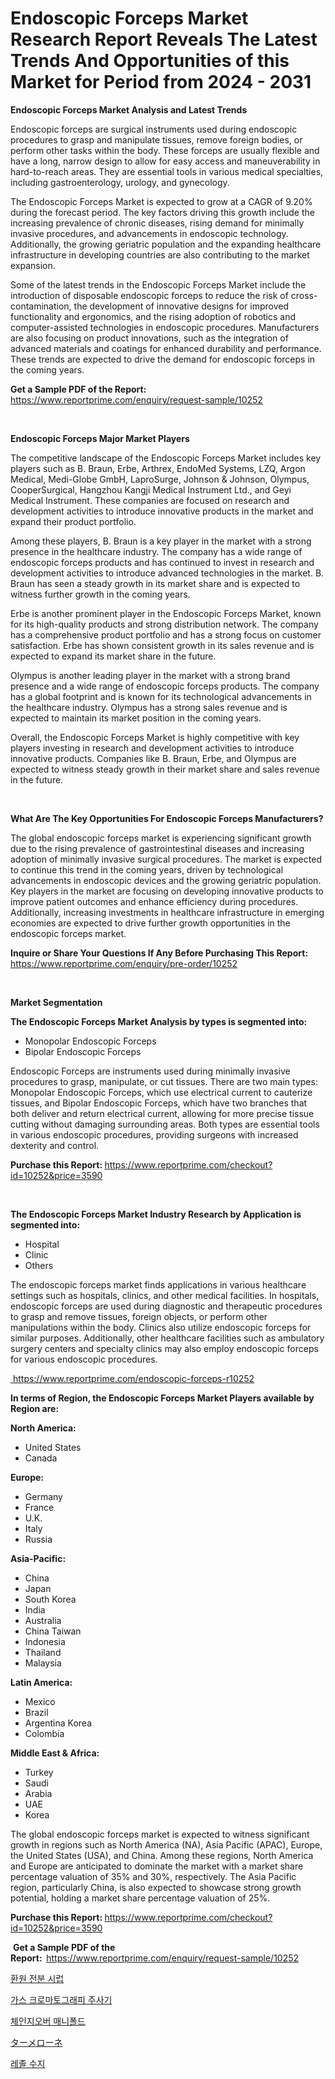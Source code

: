 <p><h1>Endoscopic Forceps Market Research Report Reveals The Latest Trends And Opportunities of this Market for Period from 2024 - 2031</h1></p><p><strong>Endoscopic Forceps Market Analysis and Latest Trends</strong></p>
<p><p>Endoscopic forceps are surgical instruments used during endoscopic procedures to grasp and manipulate tissues, remove foreign bodies, or perform other tasks within the body. These forceps are usually flexible and have a long, narrow design to allow for easy access and maneuverability in hard-to-reach areas. They are essential tools in various medical specialties, including gastroenterology, urology, and gynecology.</p><p>The Endoscopic Forceps Market is expected to grow at a CAGR of 9.20% during the forecast period. The key factors driving this growth include the increasing prevalence of chronic diseases, rising demand for minimally invasive procedures, and advancements in endoscopic technology. Additionally, the growing geriatric population and the expanding healthcare infrastructure in developing countries are also contributing to the market expansion.</p><p>Some of the latest trends in the Endoscopic Forceps Market include the introduction of disposable endoscopic forceps to reduce the risk of cross-contamination, the development of innovative designs for improved functionality and ergonomics, and the rising adoption of robotics and computer-assisted technologies in endoscopic procedures. Manufacturers are also focusing on product innovations, such as the integration of advanced materials and coatings for enhanced durability and performance. These trends are expected to drive the demand for endoscopic forceps in the coming years.</p></p>
<p><strong>Get a Sample PDF of the Report:&nbsp;</strong> <a href="https://www.reportprime.com/enquiry/request-sample/10252">https://www.reportprime.com/enquiry/request-sample/10252</a></p>
<p>&nbsp;</p>
<p><strong>Endoscopic Forceps Major Market Players</strong></p>
<p><p>The competitive landscape of the Endoscopic Forceps Market includes key players such as B. Braun, Erbe, Arthrex, EndoMed Systems, LZQ, Argon Medical, Medi-Globe GmbH, LaproSurge, Johnson & Johnson, Olympus, CooperSurgical, Hangzhou Kangji Medical Instrument Ltd., and Geyi Medical Instrument. These companies are focused on research and development activities to introduce innovative products in the market and expand their product portfolio.</p><p>Among these players, B. Braun is a key player in the market with a strong presence in the healthcare industry. The company has a wide range of endoscopic forceps products and has continued to invest in research and development activities to introduce advanced technologies in the market. B. Braun has seen a steady growth in its market share and is expected to witness further growth in the coming years.</p><p>Erbe is another prominent player in the Endoscopic Forceps Market, known for its high-quality products and strong distribution network. The company has a comprehensive product portfolio and has a strong focus on customer satisfaction. Erbe has shown consistent growth in its sales revenue and is expected to expand its market share in the future.</p><p>Olympus is another leading player in the market with a strong brand presence and a wide range of endoscopic forceps products. The company has a global footprint and is known for its technological advancements in the healthcare industry. Olympus has a strong sales revenue and is expected to maintain its market position in the coming years.</p><p>Overall, the Endoscopic Forceps Market is highly competitive with key players investing in research and development activities to introduce innovative products. Companies like B. Braun, Erbe, and Olympus are expected to witness steady growth in their market share and sales revenue in the future.</p></p>
<p>&nbsp;</p>
<p><strong>What Are The Key Opportunities For Endoscopic Forceps Manufacturers?</strong></p>
<p><p>The global endoscopic forceps market is experiencing significant growth due to the rising prevalence of gastrointestinal diseases and increasing adoption of minimally invasive surgical procedures. The market is expected to continue this trend in the coming years, driven by technological advancements in endoscopic devices and the growing geriatric population. Key players in the market are focusing on developing innovative products to improve patient outcomes and enhance efficiency during procedures. Additionally, increasing investments in healthcare infrastructure in emerging economies are expected to drive further growth opportunities in the endoscopic forceps market.</p></p>
<p><strong>Inquire or Share Your Questions If Any Before Purchasing This Report:</strong> <a href="https://www.reportprime.com/enquiry/pre-order/10252">https://www.reportprime.com/enquiry/pre-order/10252</a></p>
<p>&nbsp;</p>
<p><strong>Market Segmentation</strong></p>
<p><strong>The Endoscopic Forceps Market Analysis by types is segmented into:</strong></p>
<p><ul><li>Monopolar Endoscopic Forceps</li><li>Bipolar Endoscopic Forceps</li></ul></p>
<p><p>Endoscopic Forceps are instruments used during minimally invasive procedures to grasp, manipulate, or cut tissues. There are two main types: Monopolar Endoscopic Forceps, which use electrical current to cauterize tissues, and Bipolar Endoscopic Forceps, which have two branches that both deliver and return electrical current, allowing for more precise tissue cutting without damaging surrounding areas. Both types are essential tools in various endoscopic procedures, providing surgeons with increased dexterity and control.</p></p>
<p><strong>Purchase this Report:&nbsp;</strong><a href="https://www.reportprime.com/checkout?id=10252&price=3590">https://www.reportprime.com/checkout?id=10252&price=3590</a></p>
<p>&nbsp;</p>
<p><strong>The Endoscopic Forceps Market Industry Research by Application is segmented into:</strong></p>
<p><ul><li>Hospital</li><li>Clinic</li><li>Others</li></ul></p>
<p><p>The endoscopic forceps market finds applications in various healthcare settings such as hospitals, clinics, and other medical facilities. In hospitals, endoscopic forceps are used during diagnostic and therapeutic procedures to grasp and remove tissues, foreign objects, or perform other manipulations within the body. Clinics also utilize endoscopic forceps for similar purposes. Additionally, other healthcare facilities such as ambulatory surgery centers and specialty clinics may also employ endoscopic forceps for various endoscopic procedures.</p></p>
<p><a href="https://www.reportprime.com/endoscopic-forceps-r10252">&nbsp;https://www.reportprime.com/endoscopic-forceps-r10252</a></p>
<p><strong>In terms of Region, the Endoscopic Forceps Market Players available by Region are:</strong></p>
<p>
    <p> <strong> North America: </strong>
        <ul>
            <li>United States</li>
            <li>Canada</li>
        </ul>
        </p> 
    <p> <strong> Europe: </strong>
        <ul>
            <li>Germany</li>
            <li>France</li>
            <li>U.K.</li>
            <li>Italy</li>
            <li>Russia</li>
        </ul>
        </p> 
    <p> <strong> Asia-Pacific: </strong>
        <ul>
            <li>China</li>
            <li>Japan</li>
            <li>South Korea</li>
            <li>India</li>
            <li>Australia</li>
            <li>China Taiwan</li>
            <li>Indonesia</li>
            <li>Thailand</li>
            <li>Malaysia</li>
        </ul>
        </p> 
    <p> <strong> Latin America: </strong>
        <ul>
            <li>Mexico</li>
            <li>Brazil</li>
            <li>Argentina Korea</li>
            <li>Colombia</li>
        </ul>
        </p> 
    <p> <strong> Middle East & Africa: </strong>
        <ul>
            <li>Turkey</li>
            <li>Saudi</li>
            <li>Arabia</li>
            <li>UAE</li>
            <li>Korea</li>
        </ul>
    </p>
    </p>
<p><p>The global endoscopic forceps market is expected to witness significant growth in regions such as North America (NA), Asia Pacific (APAC), Europe, the United States (USA), and China. Among these regions, North America and Europe are anticipated to dominate the market with a market share percentage valuation of 35% and 30%, respectively. The Asia Pacific region, particularly China, is also expected to showcase strong growth potential, holding a market share percentage valuation of 25%.</p></p>
<p><strong>Purchase this Report: </strong><a href="https://www.reportprime.com/checkout?id=10252&price=3590">https://www.reportprime.com/checkout?id=10252&price=3590</a></p>
<p>&nbsp;<strong>Get a Sample PDF of the Report:&nbsp;&nbsp;</strong><a href="https://www.reportprime.com/enquiry/request-sample/10252">https://www.reportprime.com/enquiry/request-sample/10252</a></p>
<p><strong></strong></p>
<p><p><a href="https://medium.com/@ryderpfeffer/%EC%A0%84%EB%B6%84-%EC%8B%9C%EB%9F%BD-%EC%8B%9C%EC%9E%A5-%EC%A2%85%EB%A5%98-%EC%9D%91%EC%9A%A9-%EB%B0%8F-%EC%A7%80%EC%97%AD%EC%97%90-%EB%8C%80%ED%95%9C-%ED%8F%AC%EA%B4%84%EC%A0%81%EC%9D%B8-%ED%8F%89%EA%B0%80-cdf708c53c1c">환원 전분 시럽</a></p><p><a href="https://github.com/camron674/Market-Research-Report-List-1/blob/main/146051574217.md">가스 크로마토그래피 주사기</a></p><p><a href="https://github.com/BrettWeberrt8767765/Market-Research-Report-List-1/blob/main/376522974216.md">체인지오버 매니폴드</a></p><p><a href="https://github.com/hilmi-2a/Market-Research-Report-List-1/blob/main/106673779337.md">ターメローネ</a></p><p><a href="https://medium.com/@candidarowe2022/%EB%A0%88%EC%86%94-%EC%88%98%EC%A7%80-%EC%8B%9C%EC%9E%A5-%EC%A0%84%EB%A7%9D-%EC%82%B0%EC%97%85-%EA%B0%9C%EC%9A%94-%EB%B0%8F-%EC%98%88%EC%B8%A1-2024%EB%85%84%EB%B6%80%ED%84%B0-2031%EB%85%84%EA%B9%8C%EC%A7%80-3b02549c293e">레졸 수지</a></p></p>